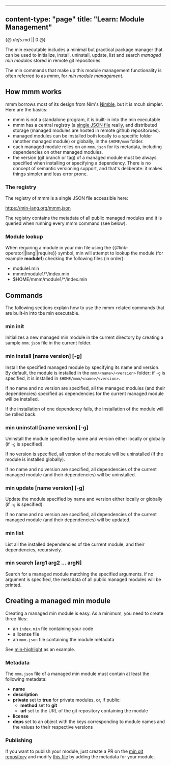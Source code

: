 -----
content-type: "page"
title: "Learn: Module Management"
-----
{@ _defs_.md || 0 @}

The min executable includes a minimal but practical package manager that can be used to initialize, install, uninstall, update, list and search _managed min modules_ stored in remote git repositories.

The min commands that make up this module management functionality is often referred to as _mmm_, for _min module management_.

## How mmm works

mmm borrows most of its design from Nim's [Nimble](https://github.com/nim-lang/nimble), but it is mcuh simpler. Here are the basics:

- mmm is not a standalone program, it is built-in into the min executable
- mmm has a central registry (a [single JSON file](https://min-lang.org/mmm.json) really, and distributed storage (managed modules are hosted in remote github repositorues).
- managed modules can be installed both locally to a specific folder (another managed module) or globally, in the `$HOME/mmm` folder.
- each managed module relies on an `mmm.json` for its metadata, including dependencies on other managed modules.
- the version (git branch or tag) of a managed module must be always specified when installing or specifying a dependency. There is no concept of semantic versioning support, and that's deliberate: it makes things simpler and leas error prone.

### The registry

The registry of mmm is a single JSON file accessible here:

<https://min-lang.org/mmm.json>

The registry contains the metadata of all public managed modules and it is queried when running every mmm command (see below).

### Module lookup

When requiring a module in your min file using the {{#link-operator||lang||require}} symbol, min will attempt to lookup the module (for example **module1**) checking the following files (in order):

- module1.min
- mmm/module1/*/index.min
- $HOME/mmm/module1/*/index.min

## Commands

The following sections explain how to use the mmm-related commands that are built-in into tbe min executable.

### min init

Initializes a new managed min module in tbe current directory by creating a sample `mmm.json` file in the current folder.

### min install [name version] [-g]

Install the specified managed module by specifying its name and version. By default, the module is installed in the `mmm/<name>/<version>` folder; if `-g` is specified, it is installed in `$HOME/mmm/<name>/<version>`.

If no name and no version are specified, all the managed modules (and their dependencies) specified as dependencies for the current managed module will be installed.

If the installation of one dependency fails, the installation of the module will be rolled back.

### min uninstall [name version] [-g]

Uninstall the module specified by name and version either locally or globally (if `-g` is specified).

If no version is specified, all version of the module will be uninstalled (if the module is installed globally).

If no name and no version are specified, all dependencies of the current managed module (and their dependencies) will be uninstalled.

### min update [name version] [-g]

Update the module specified by name and version either locally or globally (if `-g` is specified).

If no name and no version are specified, all dependencies of the current managed module (and their dependencies) will be updated.

### min list

List all the installed dependencies of tbe current module, and their dependencies, recursively.

### min search [arg1 arg2 ... argN]

Search for a managed module matching the specified arguments. if no argument is specified, the metadata of all public managed modules will be printed.

## Creating a managed min module

Creating a managed min module is easy. As a minimum, you need to create three files:

- an `index.min` file containing your code
- a license file
- an `mmm.json` file containing the module metadata

See [min-highlight](https://git.sr.ht/~h3rald/min-highlight) as an example.

### Metadata

The `mmm.json` file of a managed min module must contain at least the following metadata:

- **name**
- **description**
- **private** set to **true** for private modules, or, if public:
  - **method** set to **git**
  - **url** set to the URL of the git repository containing the module
- **license**
- **deps** set to an object with the keys corresponding to module names and the values to their respective versions

### Publishing

If you want to publish your module, just create a PR on the [min git repository](https://github.com/h3rald/min) and modify [this file](https://github.com/h3rald/min/blob/master/site/assets/mmm.json) by adding the metadata for your module.


